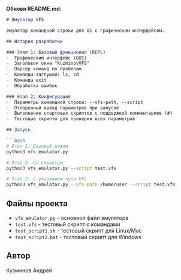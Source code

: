 **Обнови README.md:**

```markdown
# Эмулятор VFS

Эмулятор командной строки для ОС с графическим интерфейсом.

## История разработки

### Этап 1: Базовый функционал (REPL)
-  Графический интерфейс (GUI)
-  Заголовок окна "KuzminovVFS" 
-  Парсер команд по пробелам
-  Команды-заглушки: ls, cd
-  Команда exit
-  Обработка ошибок

### Этап 2: Конфигурация
-  Параметры командной строки: --vfs-path, --script
-  Отладочный вывод параметров при запуске
-  Выполнение стартовых скриптов с поддержкой комментариев (#)
-  Тестовые скрипты для проверки всех параметров

## Запуск

```bash
# Этап 1: Базовый режим
python3 vfs_emulator.py

# Этап 2: Со скриптом
python3 vfs_emulator.py --script test.vfs

# Этап 2: С указанием пути VFS
python3 vfs_emulator.py --vfs-path /home/user --script test.vfs
```

## Файлы проекта
- `vfs_emulator.py` - основной файл эмулятора
- `test.vfs` - тестовый скрипт с командами
- `test_script1.sh` - тестовый скрипт для Linux/Mac
- `test_script2.bat` - тестовый скрипт для Windows

## Автор
Кузминов Андрей

